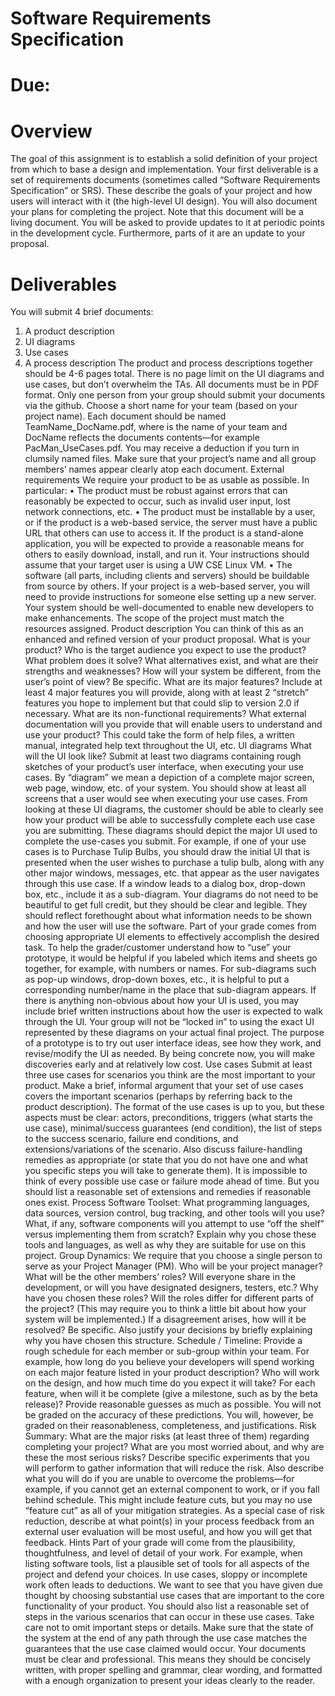 Software Requirements Specification
================
Due:
=
Overview
======
The goal of this assignment is to establish a solid definition of your project from which to base a design and implementation.
Your first deliverable is a set of requirements documents (sometimes called “Software Requirements Specification” or SRS). These describe the goals of your project and how users will interact with it (the high-level UI design). You will also document your plans for completing the project.
Note that this document will be a living document. You will be asked to provide updates to it at periodic points in the development cycle. Furthermore, parts of it are an update to your proposal.

Deliverables
====
You will submit 4 brief documents:
1.	A product description
2.	UI diagrams
3.	Use cases
4.	A process description
The product and process descriptions together should be 4-6 pages total. There is no page limit on the UI diagrams and use cases, but don’t overwhelm the TAs. All documents must be in PDF format.
Only one person from your group should submit your documents via the github. Choose a short name for your team (based on your project name). Each document should be named TeamName_DocName.pdf, where <TeamName > is the name of your team and DocName reflects the documents contents—for example PacMan_UseCases.pdf. You may receive a deduction if you turn in clumsily named files. Make sure that your project’s name and all group members’ names appear clearly atop each document.
External requirements
We require your product to be as usable as possible. In particular:
•	The product must be robust against errors that can reasonably be expected to occur, such as invalid user input, lost network connections, etc.
•	The product must be installable by a user, or if the product is a web-based service, the server must have a public URL that others can use to access it. If the product is a stand-alone application, you will be expected to provide a reasonable means for others to easily download, install, and run it. Your instructions should assume that your target user is using a UW CSE Linux VM.
•	The software (all parts, including clients and servers) should be buildable from source by others. If your project is a web-based server, you will need to provide instructions for someone else setting up a new server. Your system should be well-documented to enable new developers to make enhancements.
The scope of the project must match the resources assigned.
Product description
You can think of this as an enhanced and refined version of your product proposal.
What is your product? Who is the target audience you expect to use the product? What problem does it solve?
What alternatives exist, and what are their strengths and weaknesses? How will your system be different, from the user’s point of view? Be specific.
What are its major features? Include at least 4 major features you will provide, along with at least 2 “stretch” features you hope to implement but that could slip to version 2.0 if necessary.
What are its non-functional requirements?
What external documentation will you provide that will enable users to understand and use your product? This could take the form of help files, a written manual, integrated help text throughout the UI, etc.
UI diagrams
What will the UI look like? Submit at least two diagrams containing rough sketches of your product’s user interface, when executing your use cases. By “diagram” we mean a depiction of a complete major screen, web page, window, etc. of your system. You should show at least all screens that a user would see when executing your use cases. From looking at these UI diagrams, the customer should be able to clearly see how your product will be able to successfully complete each use case you are submitting.
These diagrams should depict the major UI used to complete the use-cases you submit. For example, if one of your use cases is to Purchase Tulip Bulbs, you should draw the initial UI that is presented when the user wishes to purchase a tulip bulb, along with any other major windows, messages, etc. that appear as the user navigates through this use case. If a window leads to a dialog box, drop-down box, etc., include it as a sub-diagram.
Your diagrams do not need to be beautiful to get full credit, but they should be clear and legible. They should reflect forethought about what information needs to be shown and how the user will use the software. Part of your grade comes from choosing appropriate UI elements to effectively accomplish the desired task.
To help the grader/customer understand how to “use” your prototype, it would be helpful if you labeled which items and sheets go together, for example, with numbers or names. For sub-diagrams such as pop-up windows, drop-down boxes, etc., it is helpful to put a corresponding number/name in the place that sub-diagram appears. If there is anything non-obvious about how your UI is used, you may include brief written instructions about how the user is expected to walk through the UI.
Your group will not be “locked in” to using the exact UI represented by these diagrams on your actual final project. The purpose of a prototype is to try out user interface ideas, see how they work, and revise/modify the UI as needed. By being concrete now, you will make discoveries early and at relatively low cost.
Use cases
Submit at least three use cases for scenarios you think are the most important to your product. Make a brief, informal argument that your set of use cases covers the important scenarios (perhaps by referring back to the product description).
The format of the use cases is up to you, but these aspects must be clear: actors, preconditions, triggers (what starts the use case), minimal/success guarantees (end condition), the list of steps to the success scenario, failure end conditions, and extensions/variations of the scenario.
Also discuss failure-handling remedies as appropriate (or state that you do not have one and what you specific steps you will take to generate them). It is impossible to think of every possible use case or failure mode ahead of time. But you should list a reasonable set of extensions and remedies if reasonable ones exist.
Process
Software Toolset: What programming languages, data sources, version control, bug tracking, and other tools will you use? What, if any, software components will you attempt to use “off the shelf” versus implementing them from scratch? Explain why you chose these tools and languages, as well as why they are suitable for use on this project.
Group Dynamics: We require that you choose a single person to serve as your Project Manager (PM). Who will be your project manager? What will be the other members’ roles? Will everyone share in the development, or will you have designated designers, testers, etc.? Why have you chosen these roles? Will the roles differ for different parts of the project? (This may require you to think a little bit about how your system will be implemented.) If a disagreement arises, how will it be resolved? Be specific. Also justify your decisions by briefly explaining why you have chosen this structure.
Schedule / Timeline: Provide a rough schedule for each member or sub-group within your team. For example, how long do you believe your developers will spend working on each major feature listed in your product description? Who will work on the design, and how much time do you expect it will take? For each feature, when will it be complete (give a milestone, such as by the beta release)? Provide reasonable guesses as much as possible. You will not be graded on the accuracy of these predictions. You will, however, be graded on their reasonableness, completeness, and justifications.
Risk Summary: What are the major risks (at least three of them) regarding completing your project? What are you most worried about, and why are these the most serious risks? Describe specific experiments that you will perform to gather information that will reduce the risk. Also describe what you will do if you are unable to overcome the problems—for example, if you cannot get an external component to work, or if you fall behind schedule. This might include feature cuts, but you may no use “feature cut” as all of your mitigation strategies.
As a special case of risk reduction, describe at what point(s) in your process feedback from an external user evaluation will be most useful, and how you will get that feedback.
Hints
Part of your grade will come from the plausibility, thoughtfulness, and level of detail of your work. For example, when listing software tools, list a plausible set of tools for all aspects of the project and defend your choices.
In use cases, sloppy or incomplete work often leads to deductions. We want to see that you have given due thought by choosing substantial use cases that are important to the core functionality of your product. You should also list a reasonable set of steps in the various scenarios that can occur in these use cases. Take care not to omit important steps or details. Make sure that the state of the system at the end of any path through the use case matches the guarantees that the use case claimed would occur.
Your documents must be clear and professional. This means they should be concisely written, with proper spelling and grammar, clear wording, and formatted with a enough organization to present your ideas clearly to the reader.

